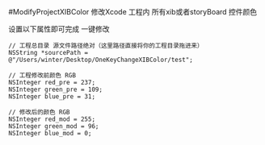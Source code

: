 #ModifyProjectXIBColor
修改Xcode 工程内 所有xib或者storyBoard 控件颜色

设置以下属性即可完成 一键修改

    // 工程总目录 源文件路径绝对（这里路径直接将你的工程目录拖进来）
    NSString *sourcePath = @"/Users/winter/Desktop/OneKeyChangeXIBColor/test";

    // 工程修改前颜色 RGB
    NSInteger red_pre = 237;
    NSInteger green_pre = 109;
    NSInteger blue_pre = 31;

    // 修改后的颜色 RGB
    NSInteger red_mod = 255;
    NSInteger green_mod = 96;
    NSInteger blue_mod = 0;